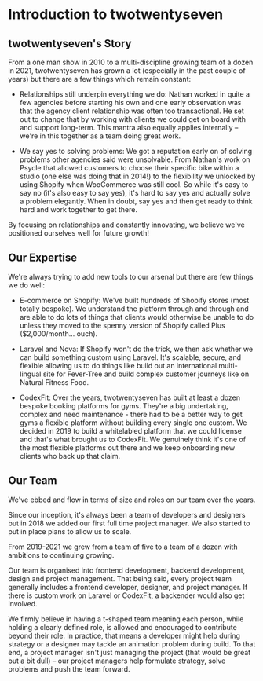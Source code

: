 # Introduction to twotwentyseven

## twotwentyseven's Story

From a one man show in 2010 to a multi-discipline growing team of a dozen in 2021, twotwentyseven has grown a lot (especially in the past couple of years) but there are a few things which remain constant:

- Relationships still underpin everything we do: Nathan worked in quite a few agencies before starting his own and one early observation was that the agency client relationship was often too transactional. He set out to change that by working with clients we could get on board with and support long-term. This mantra also equally applies internally – we're in this together as a team doing great work.  

- We say yes to solving problems: We got a reputation early on of solving problems other agencies said were unsolvable. From Nathan's work on Psycle that allowed customers to choose their specific bike within a studio (one else was doing that in 2014!) to the flexibility we unlocked by using Shopify when WooCommerce was still cool. So while it's easy to say no (it's also easy to say yes), it's hard to say yes and actually solve a problem elegantly. When in doubt, say yes and then get ready to think hard and work together to get there. 

By focusing on relationships and constantly innovating, we believe we've positioned ourselves well for future growth!

## Our Expertise

We're always trying to add new tools to our arsenal but there are few things we do well:

- E-commerce on Shopify: We've built hundreds of Shopify stores (most totally bespoke). We understand the platform through and through and are able to do lots of things that clients would otherwise be unable to do unless they moved to the spenny version of Shopify called Plus ($2,000/month... ouch). 

- Laravel and Nova: If Shopify won't do the trick, we then ask whether we can build something custom using Laravel. It's scalable, secure, and flexible allowing us to do things like build out an international multi-lingual site for Fever-Tree and build complex customer journeys like on Natural Fitness Food. 

- CodexFit: Over the years, twotwentyseven has built at least a dozen bespoke booking platforms for gyms. They're a big undertaking, complex and need maintenance - there had to be a better way to get gyms a flexible platform without building every single one custom. We decided in 2019 to build a whitelabled platform that we could license and that's what brought us to CodexFit. We genuinely think it's one of the most flexible platforms out there and we keep onboarding new clients who back up that claim. 

## Our Team

We've ebbed and flow in terms of size and roles on our team over the years.

Since our inception, it's always been a team of developers and designers but in 2018 we added our first full time project manager. We also started to put in place plans to allow us to scale. 

From 2019-2021 we grew from a team of five to a team of a dozen with ambitions to continuing growing.

Our team is organised into frontend development, backend development, design and project management. That being said, every project team generally includes a frontend developer, designer, and project manager. If there is custom work on Laravel or CodexFit, a backender would also get involved. 

We firmly believe in having a t-shaped team meaning each person, while holding a clearly defined role, is allowed and encouraged to contribute beyond their role. In practice, that means a developer might help during strategy or a designer may tackle an animation problem during build. To that end, a project manager isn't just managing the project (that would be great but a bit dull) – our project managers help formulate strategy, solve problems and push the team forward.  